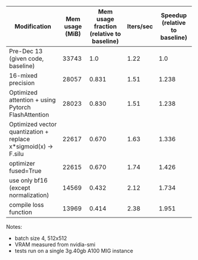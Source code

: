 |Modification|Mem usage (MiB)|Mem usage fraction (relative to baseline)|Iters/sec|Speedup (relative to baseline)|
|------------|---------------|-----------------------------------------|---------|------------------------------|
|Pre-Dec 13 (given code, baseline)|33743|1.0|1.22|1.0|
|16-mixed precision|28057|0.831|1.51|1.238|
|Optimized attention + using Pytorch FlashAttention|28023|0.830|1.51|1.238|
|Optimized vector quantization + replace x*sigmoid(x) -> F.silu|22617|0.670|1.63|1.336|
|optimizer fused=True|22615|0.670|1.74|1.426|
|use only bf16 (except normalization)|14569|0.432|2.12|1.734|
|compile loss function|13969|0.414|2.38|1.951|

Notes:
- batch size 4, 512x512
- VRAM measured from nvidia-smi
- tests run on a single 3g.40gb A100 MIG instance